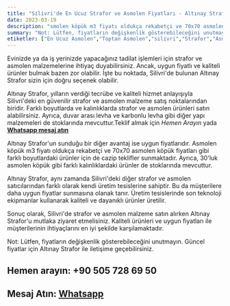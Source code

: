 ```yaml
---
title: "Silivri'de En Ucuz Strafor ve Asmolen Fiyatları - Altınay Strafor"
date: 2023-03-19
description: "smolen köpük m3 fiyatı oldukça rekabetçi ve 70x70 asmolen köpük fiyatları gibi farklı boyutlardaki ürünler için de cazip teklifler sunmaktadır."
summary: "Not: Lütfen, fiyatların değişkenlik gösterebileceğini unutmayın. Güncel fiyatlar için Altınay Strafor ile iletişime geçebilirsiniz."
etiketler: ["En Ucuz Asmolen","Toptan Asmolen","silivri","Strafor","Asmolen","Altınay Strafor","Strafor","asmolen köpük","strafor köpük"]
---
```

Evinizde ya da iş yerinizde yapacağınız tadilat işlemleri için strafor ve asmolen malzemelerine ihtiyaç duyabilirsiniz. Ancak, uygun fiyatlı ve kaliteli ürünler bulmak bazen zor olabilir. İşte bu noktada, Silivri'de bulunan Altınay Strafor sizin için doğru seçenek olabilir.

Altınay Strafor, yılların verdiği tecrübe ve kaliteli hizmet anlayışıyla Silivri'deki en güvenilir strafor ve asmolen malzeme satış noktalarından biridir. Farklı boyutlarda ve kalınlıklarda strafor ve asmolen ürünleri satın alabilirsiniz. Ayrıca, duvar arası levha ve karbonlu levha gibi diğer yapı malzemeleri de stoklarında mevcuttur.<a rel="nofollow" tel="+905057286950">Teklif almak için *Hemen Arayın*</a> yada
<a rel="nofollow" href="https://api.whatsapp.com/send?phone=905057286950">**Whatsapp mesaj atın**</a>

Altınay Strafor'un sunduğu bir diğer avantaj ise uygun fiyatlarıdır. Asmolen köpük m3 fiyatı oldukça rekabetçi ve 70x70 asmolen köpük fiyatları gibi farklı boyutlardaki ürünler için de cazip teklifler sunmaktadır. Ayrıca, 30'luk asmolen köpük gibi farklı kalınlıklardaki ürünler de stoklarında mevcuttur.

Altınay Strafor, aynı zamanda Silivri'deki diğer strafor ve asmolen satıcılarından farklı olarak kendi üretim tesislerine sahiptir. Bu da müşterilere daha uygun fiyatlar sunmasına olanak tanır. Üretim tesislerinde son teknoloji ekipmanlar kullanarak kaliteli ve dayanıklı ürünler üretilir.

Sonuç olarak, Silivri'de strafor ve asmolen malzeme satın alırken Altınay Strafor'u mutlaka ziyaret etmelisiniz. Kaliteli ürünleri ve uygun fiyatları ile müşterilerinin ihtiyaçlarını en iyi şekilde karşılamaktadır.

Not: Lütfen, fiyatların değişkenlik gösterebileceğini unutmayın. Güncel fiyatlar için Altınay Strafor ile iletişime geçebilirsiniz.


## Hemen arayın: <a rel="nofollow" tel="+905057286950"> +90 505 728 69 50 </a>
## Mesaj Atın: <a rel="nofollow" href="https://api.whatsapp.com/send?phone=905057286950">**Whatsapp**</a>
